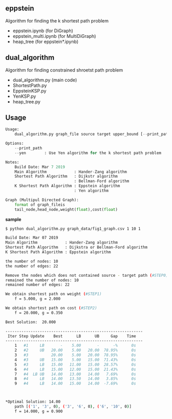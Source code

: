 ## eppstein

Algorithm for finding the k shortest path problem

* eppstein.ipynb (for DiGraph)
* eppstein_multi.ipynb (for MultiDiGraph)
* heap_tree (for eppstein*.ipynb)



## dual_algorithm

Algorithm for finding constrained shroetst path problem

+ dual_algorithm.py (main code)
+ ShortestPath.py
+ EppsteinKSP.py
+ YenKSP.py
+ heap_tree.py



## Usage

```python
Usage:
    dual_algorithm.py graph_file source target upper_bound [--print_path] [--yen]

Options:
    --print_path
    --yen        : Use Yen algorithm for the k shortest path problem

Notes:
    Build Date: Mar 7 2019
    Main Algorithm            : Hander-Zang algorithm
    Shortest Path Algorithm   : Dijkstr algorithm
                              : Bellman-Ford algorithm
    K Shortest Path Algorithm : Eppstein algorithm
                              : Yen algorithm

Graph (Multipul Directed Graph):
    format of graph_fileis 
    tail_node,head_node,weight(float),cost(float)
```



**sample**

```bash
$ python dual_algorithm.py graph_data/fig1_graph.csv 1 10 1

Build Date: Mar 07 2019
Main Algorithm            : Hander-Zang algorithm
Shortest Path Algorithm   : Dijkstra or Bellman-Ford algorithm
K Shortest Path Algorithm : Eppstein algorithm

the number of nodes: 10
the number of edges: 22

Remove the nodes which does not contained source - target path (#STEP0)
remained the number of nodes: 10
remained number of edges: 22

We obtain shortest path on weight (#STEP1)
    f = 5.000, g = 2.000

We obtain shortest path on cost (#STEP2)
    f = 20.000, g = 0.350

Best Solution:  20.000

------------------------------------------------------------
 Iter Step Update    Best      LB      UB     Gap    Time
------------------------------------------------------------
    1   #1     LB       -    5.00       -      -%      0s
    2   #2     UB   20.00    5.00   20.00  78.95%      0s
    3   #3          20.00    5.00   20.00  78.95%      0s
    4   #3     UB   15.00    5.00   15.00  71.43%      0s
    5   #3     LB   15.00   11.00   15.00  28.57%      0s
    6   #4     LB   15.00   12.00   15.00  21.43%      0s
    7   #4  LB UB   14.00   13.00   14.00   7.69%      0s
    8   #4     LB   14.00   13.50   14.00   3.85%      0s
    9   #4     LB   14.00   15.00   14.00  -7.69%      0s



*Optimal Solution: 14.00
    path [('1', '3', 0), ('3', '6', 0), ('6', '10', 0)]
    f = 14.000, g = 0.900
```

